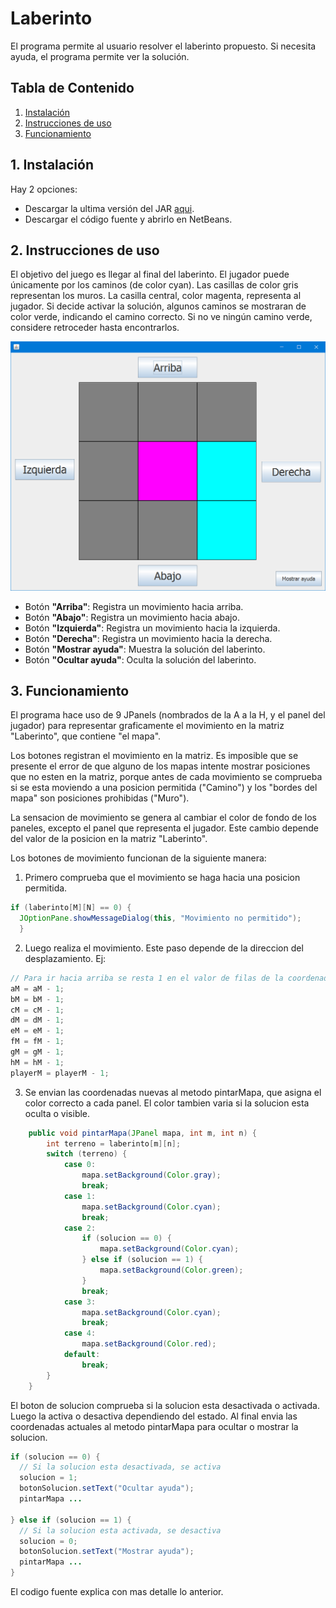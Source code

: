 # Laberinto

El programa permite al usuario resolver el laberinto propuesto. Si necesita ayuda, el programa permite ver la solución.

## Tabla de Contenido

1. [Instalación](https://github.com/SantiagoArboleda1/Laberinto/tree/master#1-instalaci%C3%B3n)
2. [Instrucciones de uso](https://github.com/SantiagoArboleda1/Laberinto/tree/master#2-instrucciones-de-uso)
3. [Funcionamiento](https://github.com/SantiagoArboleda1/Laberinto/tree/master#3-funcionamiento)

## 1. Instalación
Hay 2 opciones:

- Descargar la ultima versión  del JAR [aqui](https://github.com/SantiagoArboleda1/Laberinto/releases).
- Descargar el código fuente y abrirlo en NetBeans.

## 2. Instrucciones de uso

El objetivo del juego es llegar al final del laberinto. El jugador puede únicamente por los caminos (de color cyan). Las casillas de color gris representan los muros. La casilla central, color magenta, representa al jugador. Si decide activar la solución, algunos caminos se mostraran de color verde, indicando el camino correcto. Si no ve ningún camino verde, considere retroceder hasta encontrarlos.

![Interfaz](GUI.png)

- Botón **"Arriba"**: Registra un movimiento hacia arriba.
- Botón **"Abajo"**: Registra un movimiento hacia abajo.
- Botón **"Izquierda"**: Registra un movimiento hacia la izquierda.
- Botón **"Derecha"**: Registra un movimiento hacia la derecha.
- Botón **"Mostrar ayuda"**: Muestra la solución del laberinto.
- Botón **"Ocultar ayuda"**: Oculta la solución del laberinto.

## 3. Funcionamiento

El programa hace uso de 9 JPanels (nombrados de la A a la H, y el panel del jugador) para representar graficamente el movimiento en la matriz "Laberinto", que contiene "el mapa".

Los botones registran el movimiento en la matriz. Es imposible que se presente el error de que alguno de los mapas intente mostrar posiciones que no esten en la matriz, porque antes de cada movimiento se comprueba si se esta moviendo a una posicion permitida ("Camino") y los "bordes del mapa" son posiciones prohibidas ("Muro").

La sensacion de movimiento se genera al cambiar el color de fondo de los paneles, excepto el panel que representa el jugador. Este cambio depende del valor de la posicion en la matriz "Laberinto".

Los botones de movimiento funcionan de la siguiente manera:

1. Primero comprueba que el movimiento se haga hacia una posicion permitida.

```java       
if (laberinto[M][N] == 0) {
  JOptionPane.showMessageDialog(this, "Movimiento no permitido");
  }
```

2. Luego realiza el movimiento. Este paso depende de la direccion del desplazamiento. Ej:

```java
// Para ir hacia arriba se resta 1 en el valor de filas de la coordenada en la matriz laberinto
aM = aM - 1;
bM = bM - 1;
cM = cM - 1;
dM = dM - 1;
eM = eM - 1;
fM = fM - 1;
gM = gM - 1;
hM = hM - 1;
playerM = playerM - 1;
```

3. Se envian las coordenadas nuevas al metodo pintarMapa, que asigna el color correcto a cada panel. El color tambien varia si la solucion esta oculta o visible.

```java
    public void pintarMapa(JPanel mapa, int m, int n) {
        int terreno = laberinto[m][n];
        switch (terreno) {
            case 0:
                mapa.setBackground(Color.gray);
                break;
            case 1:
                mapa.setBackground(Color.cyan);
                break;
            case 2:
                if (solucion == 0) {
                    mapa.setBackground(Color.cyan);
                } else if (solucion == 1) {
                    mapa.setBackground(Color.green);
                }
                break;
            case 3:
                mapa.setBackground(Color.cyan);
                break;
            case 4:
                mapa.setBackground(Color.red);
            default:
                break;
        }
    }
```
El boton de solucion comprueba si la solucion esta desactivada o activada. Luego la activa o desactiva dependiendo del estado. Al final envia las coordenadas actuales al metodo pintarMapa para ocultar o mostrar la solucion.

```java
if (solucion == 0) {
  // Si la solucion esta desactivada, se activa
  solucion = 1;
  botonSolucion.setText("Ocultar ayuda");
  pintarMapa ...
  
} else if (solucion == 1) {
  // Si la solucion esta activada, se desactiva
  solucion = 0;
  botonSolucion.setText("Mostrar ayuda");
  pintarMapa ...
}
```

El codigo fuente explica con mas detalle lo anterior.
